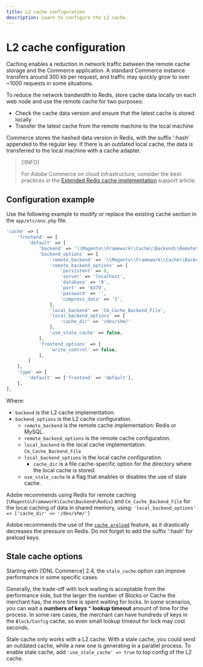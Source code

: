 ```yaml
---
title: L2 cache configuration
description: Learn to configure the L2 cache.
---
```

# L2 cache configuration

Caching enables a reduction in network traffic between the remote cache storage and the Commerce application. A standard Commerce instance transfers around 300 kb per request, and traffic may quickly grow to over ~1000 requests in some situations.

To reduce the network bandwidth to Redis, store cache data locally on each web node and use the remote cache for two purposes:

- Check the cache data version and ensure that the latest cache is stored locally
- Transfer the latest cache from the remote machine to the local machine

Commerce stores the hashed data version in Redis, with the suffix ':hash' appended to the regular key. If there is an outdated local cache, the data is transferred to the local machine with a cache adapter.

>[!INFO]
>
>For Adobe Commerce on cloud infrastructure, consider the best practices in the [Extended Redis cache implementation](https://support.magento.com/hc/en-us/articles/360049292532) support article.

## Configuration example

Use the following example to modify or replace the existing cache section in the `app/etc/env.php` file.

```php
'cache' => [
    'frontend' => [
        'default' => [
            'backend' => '\\Magento\\Framework\\Cache\\Backend\\RemoteSynchronizedCache',
            'backend_options' => [
                'remote_backend' => '\\Magento\\Framework\\Cache\\Backend\\Redis',
                'remote_backend_options' => [
                    'persistent' => 0,
                    'server' => 'localhost',
                    'database' => '0',
                    'port' => '6379',
                    'password' => '',
                    'compress_data' => '1',
                ],
                'local_backend' => 'Cm_Cache_Backend_File',
                'local_backend_options' => [
                    'cache_dir' => '/dev/shm/'
                ],
                'use_stale_cache' => false,
            ],
            'frontend_options' => [
                'write_control' => false,
            ],
        ]
    ],
    'type' => [
        'default' => ['frontend' => 'default'],
    ],
],
```

Where:

- `backend` is the L2 cache implementation.
- `backend_options` is the L2 cache configuration.
  - `remote_backend` is the remote cache implementation: Redis or MySQL.
  - `remote_backend_options` is the remote cache configuration.
  - `local_backend` is the local cache implementation: `Cm_Cache_Backend_File`
  - `local_backend_options` is the local cache configuration.
    - `cache_dir` is a file cache-specific option for the directory where the local cache is stored.
  - `use_stale_cache` is a flag that enables or disables the use of stale cache.

Adobe recommends using Redis for remote caching (`\Magento\Framework\Cache\Backend\Redis`) and `Cm_Cache_Backend_File` for the local caching of data in shared memory, using: `'local_backend_options' => ['cache_dir' => '/dev/shm/']`

Adobe recommends the use of the [`cache preload`](redis-pg-cache.md#redis-preload-feature) feature, as it drastically decreases the pressure on Redis. Do not forget to add the suffix ':hash' for preload keys.

## Stale cache options

Starting with [!DNL Commerce] 2.4, the `stale_cache` option can improve performance in some specific cases.

Generally, the trade-off with lock waiting is acceptable from the performance side, but the larger the number of Blocks or Cache the merchant has, the more time is spent waiting for locks. In some scenarios, you can wait a **numbers of keys** \* **lookup timeout** amount of time for the process. In some rare cases, the merchant can have hundreds of keys in the `Block/Config` cache, so even small lookup timeout for lock may cost seconds.

Stale cache only works with a L2 cache. With a stale cache, you could send an outdated cache, while a new one is generating in a parallel process. To enable stale cache, add `'use_stale_cache' => true` to top config of the L2 cache.
